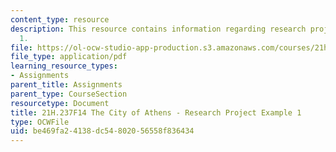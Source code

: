 ```yaml
---
content_type: resource
description: This resource contains information regarding research project example
  1.
file: https://ol-ocw-studio-app-production.s3.amazonaws.com/courses/21h-237-the-city-of-athens-in-the-age-of-pericles-fall-2014/be469fa24138dc54802056558f836434_MIT21H_237F14_Allegations.pdf
file_type: application/pdf
learning_resource_types:
- Assignments
parent_title: Assignments
parent_type: CourseSection
resourcetype: Document
title: 21H.237F14 The City of Athens - Research Project Example 1
type: OCWFile
uid: be469fa2-4138-dc54-8020-56558f836434
---
```

